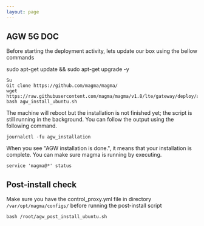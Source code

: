 ```yaml
---
layout: page
---
```

## AGW 5G DOC

Before starting the deployment activity, lets update our box using the bellow commands


sudo apt-get update && sudo apt-get upgrade -y


```
Su
Git clone https://github.com/magma/magma/
wget https://raw.githubusercontent.com/magma/magma/v1.8/lte/gateway/deploy/agw_install_ubuntu.sh
bash agw_install_ubuntu.sh
```

The machine will reboot but the installation is not finished yet; the script is still running in the background. You can follow the output using the following command.

```
journalctl -fu agw_installation
```


When you see "AGW installation is done.", it means that your installation is complete. You can make sure magma is running by executing.

```
service 'magma@*' status
```


## Post-install check
Make sure you have the control_proxy.yml file in directory ```/var/opt/magma/configs/``` before running the post-install script


```
bash /root/agw_post_install_ubuntu.sh
```